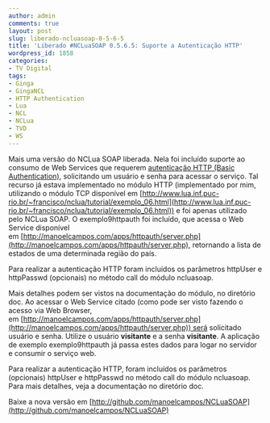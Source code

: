 ```yaml
---
author: admin
comments: true
layout: post
slug: liberado-ncluasoap-0-5-6-5
title: 'Liberado #NCLuaSOAP 0.5.6.5: Suporte a Autenticação HTTP'
wordpress_id: 1858
categories:
- TV Digital
tags:
- Ginga
- GingaNCL
- HTTP Authentication
- Lua
- NCL
- NCLua
- TVD
- WS
---
```


Mais uma versão do NCLua SOAP liberada. Nela foi incluído suporte ao consumo de Web Services que requerem [autenticação HTTP (Basic Authentication)](http://en.wikipedia.org/wiki/Basic_authentication), solicitando um usuário e senha para acessar o serviço. Tal recurso já estava implementado no módulo HTTP (implementado por mim, utilizando o módulo TCP disponível em [http://www.lua.inf.puc-rio.br/~francisco/nclua/tutorial/exemplo_06.html](http://www.lua.inf.puc-rio.br/~francisco/nclua/tutorial/exemplo_06.html)) e foi apenas utilizado pelo NCLua SOAP. O exemplo9httpauth foi incluído, que acessa o Web Service disponível em [http://manoelcampos.com/apps/httpauth/server.php](http://manoelcampos.com/apps/httpauth/server.php), retornando a lista de estados de uma determinada região do país.

Para realizar a autenticação HTTP foram incluídos os parâmetros httpUser e httpPasswd (opcionais) no método call do módulo ncluasoap.

Mais detalhes podem ser vistos na documentação do módulo, no diretório doc. Ao acessar o Web Service citado (como pode ser visto fazendo o acesso via Web Browser, em [http://manoelcampos.com/apps/httpauth/server.php](http://manoelcampos.com/apps/httpauth/server.php)) será solicitado usuário e senha. Utilize o usuário **visitante** e a senha **visitante**. A aplicação de exemplo exemplo9httpauth já passa estes dados para logar no servidor e consumir o serviço web.

Para realizar a autenticação HTTP, foram incluídos os parâmetros (opcionais) httpUser e httpPasswd no método call do módulo ncluasoap. Para mais detalhes, veja a documentação no diretório doc.

Baixe a nova versão em [http://github.com/manoelcampos/NCLuaSOAP](http://github.com/manoelcampos/NCLuaSOAP)

